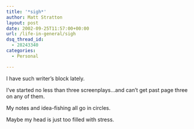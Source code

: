 ```yaml
---
title: '*sigh*'
author: Matt Stratton
layout: post
date: 2002-09-25T11:57:00+00:00
url: /life-in-general/sigh
dsq_thread_id:
  - 28243340
categories:
  - Personal

---
```

I have such writer&#8217;s block lately.

I&#8217;ve started no less than three screenplays&#8230;and can&#8217;t get past page three on any of them.

My notes and idea-fishing all go in circles.

Maybe my head is just too filled with stress.
